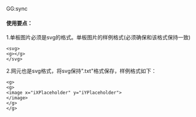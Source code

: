 GG:sync

#### 使用要点：
1.单板图片必须是svg的格式。单板图片的样例格式(必须确保和该格式保持一致)

```
<svg>
<g></g>
</svg>
```

2.网元也是svg格式，将svg保持".txt"格式保存，样例格式如下：

```
<g>
<g>
<image x="iXPlaceholder" y="iYPlaceholder">
</image>
</g>
</g>
```

